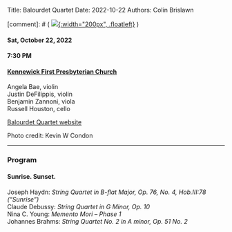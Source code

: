 Title: Balourdet Quartet
Date: 2022-10-22
Authors: Colin Brislawn
<!-- Banner: ./images/2022-2023/CanovaWinds-large.jpg
Bannerposition: top -->

[comment]: # ( [![ ]({filename}/images/2022-2023/BalourdetQuartet-400.jpg){:width="200px", .floatleft}]({filename}./BalourdetQuartet.md) )

#### Sat, October 22, 2022

#### 7:30 PM

#### [Kennewick First Presbyterian Church](https://www.google.com/maps/place/Kennewick+First+Presbyterian+Church)

Angela Bae, violin <br>
Justin DeFilippis, violin <br>
Benjamin Zannoni, viola <br>
Russell Houston, cello

[Balourdet Quartet website](https://www.balourdetquartet.com)

Photo credit: Kevin W Condon

---

### Program

#### Sunrise. Sunset.

Joseph Haydn: *String Quartet in B-flat Major, Op. 76, No. 4, Hob.III:78 (“Sunrise”)* <br>
Claude Debussy: *String Quartet in G Minor, Op. 10* <br>
Nina C. Young: *Memento Mori – Phase 1* <br>
Johannes Brahms: *String Quartet No. 2 in A minor, Op. 51 No. 2*

<!--
---

### Performer Biographies

[Axiom Brass bios (Word Document)]({attach}/2022-2023/Axiom bios.docx)

-->
